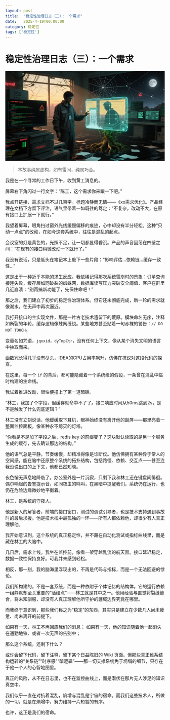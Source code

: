 ```yaml
---
layout: post
title:  "稳定性治理日志（三）：一个需求"
date:   2025-4-19T00:00:00
category: 稳定性
tags: ['稳定性']
---
```


# 稳定性治理日志（三）：一个需求

![](/assets/20250419.png)

> 本故事纯属虚构，如有雷同，纯属巧合。

我是在一个寻常的工作日下午，收到黄工消息的。

屏幕右下角闪过一行文字：“陈工，这个需求你来跟一下吧。”

我点开链接，需求文档不过几百字。标题冷静而无情——《xx需求优化》。产品经理在文档下方留下评注，语气里带着一如既往的笃定：“不复杂，改动不大，在原有接口上扩展一下就行。”

我望着屏幕，眼角扫过窗外光线缓慢偏移的痕迹，心中却没有半分轻松。这种“只动一点点”的改动，在如今这套系统中，往往是混乱的起点。

会议室的灯是黄色的，光照不足，让一切都显得昏沉。产品的声音回荡在四壁之间：“在现有的接口稍微改动一下就行了。”

我没有说话，只是低头在笔记本上敲下一些片段：“影响评估...依赖链...缓存一致性...”

这是出于一种近乎本能的求生反应。我依稀记得那次系统雪崩时的景象：订单查询接连失败，缓存层如同破裂的蜘蛛网，数据库读写压力突破安全阈值，客户在群里几近崩溃：“别再搞新功能了，先保住命吧！”

那之后，我们建立了初步的稳定性治理体系。但它还未彻底完成，新一轮的需求就像潮水，在无声中再次逼近。

我打开接口的主实现文件，那是一片古老技术遗留下的荒原。模块命名无序，注释如断裂的年轮，缓存逻辑像蛛网缠绕。某些地方甚至贴着一句赤裸的警告：`// DO NOT TOUCH`。

变量名如咒语，`jqxxid`，`dyTmpCtr`，没有任何上下文，像从某个消失文明的语言中抽取而来。

函数冗长得几乎没有尽头，IDEA的CPU占用率飙升，仿佛在抗议对这段代码的探查。

在这里，每一个 `if` 的背后，都可能隐藏着一个系统级的假设，一条曾在混乱中临时构建的生命线。

我试着推进改动，很快便撞上了第一道暗礁。

“林工，我加了个字段，但缓存就命中不了了。接口响应时间从50ms跳到2s，是不是触发了什么兜底逻辑？”

林工没有立刻说话，他缓缓取下耳机，眼神始终没有离开他的副屏——那里亮着一整面监控面板，像某种永不熄灭的灯塔。

“你看是不是加了字段之后，redis key 的前缀变了？这块默认读取的是另一个服务生成的缓存，先去确认那边的结构。”

他的语气总是平静，节奏缓慢，却精准得像是诊断仪。他仿佛拥有某种异于常人的空间感，能在脑中还原整个系统的拓扑结构，包括路径、依赖、交互点——甚至连我没说出口的上下文，他都已然知晓。

夜色悄无声息地降临了。办公室外是一片沉寂，只剩下我和林工还在键盘间徘徊。偶尔响起的告警提示音，如同夜虫的鸣叫，在黑暗中提醒我们，系统仍在运行，也仍在危险边缘微妙地平衡着。

林工，是系统的守夜人。

他是新人的解答者，前端的接口窗口，测试的调试引导者，也是技术支持遇到事故时的最后求援。他是技术栈中最孤独的一环——所有人都依赖他，却很少有人真正理解他。

我开始意识到，这个系统的真正稳定性，并不藏在自动化测试或指标曲线里，而是藏在林工的大脑中。

几日后，需求上线。我坐在监控前，像看一架穿越乱流的航天器。接口延迟稳定，数据一致性保持良好。可我并未感到轻松。

相反，那一刻，我的脑海里浮现出的，不再是代码与指标，而是一个无法回避的悖论。

我们所构建的，不是一套系统，而是一种依附于个体记忆的结构体。它的运行依赖一组静默却至关重要的“活结点”——林工就是其中之一。他用经验与直觉将裂缝缝合，将未知驯服，却没有人真正理解他所守护的疆域边界究竟在哪里。

而我终于意识到，那些我们称之为“稳定”的东西，其实只是建立在少数几人尚未疲惫、尚未离开的前提下。

如果有一天，林工不再回应我们的消息； 如果有一天，他的知识随着他一起消失在通勤地铁、或者一次无声的告别中；

那么这个系统，还剩下什么？

或许会留下代码，留下注释，留下某个日益陈旧的 Wiki 页面。但那些真正维系结构运转的“关系链”“时序感”“暗逻辑”——那一切支撑系统免于坍塌的细节，只存在于他一个人的心智地图里。

真正的风险，从不在日志里，也不在监控曲线上，而是潜伏在那片无人涉足的知识真空中。

我们似乎一直在对抗着混乱，熵增与混乱是宇宙的宿命。而我们这些技术人，所做的一切，就是在熵增中，努力维持一片短暂的有序。

也许，这正是我们的宿命。
